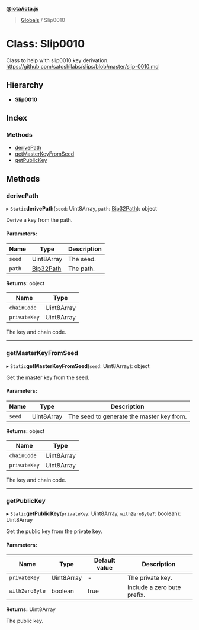 **[@iota/iota.js](../README.md)**

> [Globals](../README.md) / Slip0010

# Class: Slip0010

Class to help with slip0010 key derivation.
https://github.com/satoshilabs/slips/blob/master/slip-0010.md

## Hierarchy

* **Slip0010**

## Index

### Methods

* [derivePath](slip0010.md#derivepath)
* [getMasterKeyFromSeed](slip0010.md#getmasterkeyfromseed)
* [getPublicKey](slip0010.md#getpublickey)

## Methods

### derivePath

▸ `Static`**derivePath**(`seed`: Uint8Array, `path`: [Bip32Path](bip32path.md)): object

Derive a key from the path.

#### Parameters:

Name | Type | Description |
------ | ------ | ------ |
`seed` | Uint8Array | The seed. |
`path` | [Bip32Path](bip32path.md) | The path. |

**Returns:** object

Name | Type |
------ | ------ |
`chainCode` | Uint8Array |
`privateKey` | Uint8Array |

The key and chain code.

___

### getMasterKeyFromSeed

▸ `Static`**getMasterKeyFromSeed**(`seed`: Uint8Array): object

Get the master key from the seed.

#### Parameters:

Name | Type | Description |
------ | ------ | ------ |
`seed` | Uint8Array | The seed to generate the master key from. |

**Returns:** object

Name | Type |
------ | ------ |
`chainCode` | Uint8Array |
`privateKey` | Uint8Array |

The key and chain code.

___

### getPublicKey

▸ `Static`**getPublicKey**(`privateKey`: Uint8Array, `withZeroByte?`: boolean): Uint8Array

Get the public key from the private key.

#### Parameters:

Name | Type | Default value | Description |
------ | ------ | ------ | ------ |
`privateKey` | Uint8Array | - | The private key. |
`withZeroByte` | boolean | true | Include a zero bute prefix. |

**Returns:** Uint8Array

The public key.
